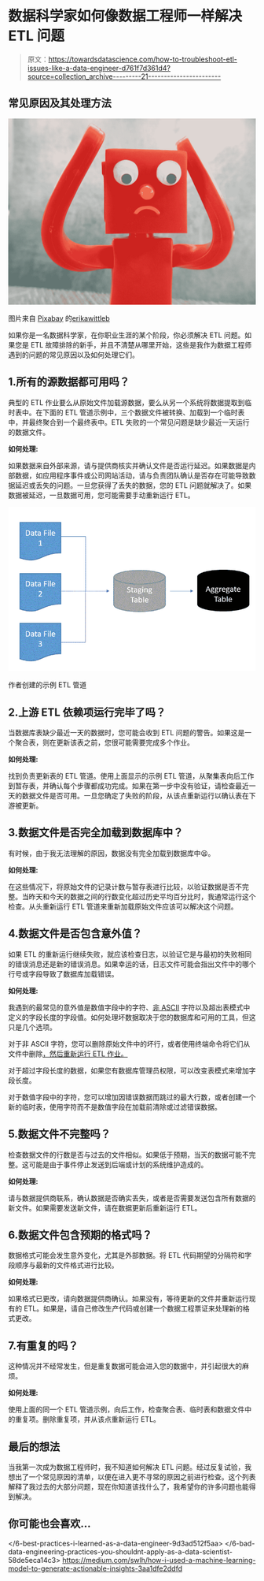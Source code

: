# 数据科学家如何像数据工程师一样解决 ETL 问题

> 原文：<https://towardsdatascience.com/how-to-troubleshoot-etl-issues-like-a-data-engineer-d761f7d361d4?source=collection_archive---------21----------------------->

## 常见原因及其处理方法

![](img/58f0e71ecb2e1cbd2dd1c2df96f3330d.png)

图片来自 [Pixabay](https://pixabay.com/?utm_source=link-attribution&utm_medium=referral&utm_campaign=image&utm_content=534103) 的[erikawittleb](https://pixabay.com/users/erikawittlieb-427626/?utm_source=link-attribution&utm_medium=referral&utm_campaign=image&utm_content=534103)

如果你是一名数据科学家，在你职业生涯的某个阶段，你必须解决 ETL 问题。如果您是 ETL 故障排除的新手，并且不清楚从哪里开始，这些是我作为数据工程师遇到的问题的常见原因以及如何处理它们。

## 1.所有的源数据都可用吗？

典型的 ETL 作业要么从原始文件加载源数据，要么从另一个系统将数据提取到临时表中。在下面的 ETL 管道示例中，三个数据文件被转换、加载到一个临时表中，并最终聚合到一个最终表中。ETL 失败的一个常见问题是缺少最近一天运行的数据文件。

**如何处理:**

如果数据来自外部来源，请与提供商核实并确认文件是否运行延迟。如果数据是内部数据，如应用程序事件或公司网站活动，请与负责团队确认是否存在可能导致数据延迟或丢失的问题。一旦您获得了丢失的数据，您的 ETL 问题就解决了。如果数据被延迟，一旦数据可用，您可能需要手动重新运行 ETL。

![](img/eae98f66a9a272625c4ef213f383fa51.png)

作者创建的示例 ETL 管道

## 2.上游 ETL 依赖项运行完毕了吗？

当数据库表缺少最近一天的数据时，您可能会收到 ETL 问题的警告。如果这是一个聚合表，则在更新该表之前，您很可能需要完成多个作业。

**如何处理:**

找到负责更新表的 ETL 管道。使用上面显示的示例 ETL 管道，从聚集表向后工作到暂存表，并确认每个步骤都成功完成。如果在第一步中没有验证，请检查最近一天的数据文件是否可用。一旦您确定了失败的阶段，从该点重新运行以确认表在下游被更新。

## 3.数据文件是否完全加载到数据库中？

有时候，由于我无法理解的原因，数据没有完全加载到数据库中😫。

**如何处理:**

在这些情况下，将原始文件的记录计数与暂存表进行比较，以验证数据是否不完整。当昨天和今天的数据之间的行数变化超过历史平均百分比时，我通常运行这个检查。从头重新运行 ETL 管道来重新加载原始文件应该可以解决这个问题。

## 4.数据文件是否包含意外值？

如果 ETL 的重新运行继续失败，就应该检查日志，以验证它是与最初的失败相同的错误消息还是新的错误消息。如果幸运的话，日志文件可能会指出文件中的哪个行号或字段导致了数据库加载错误。

**如何处理:**

我遇到的最常见的意外值是数值字段中的字符、[非 ASCII](https://www.dynadot.com/community/help/question/what-is-ascii) 字符以及超出表模式中定义的字段长度的字段值。如何处理坏数据取决于您的数据库和可用的工具，但这只是几个选项。

对于非 ASCII 字符，您可以删除原始文件中的坏行，或者使用终端命令将它们从文件中删除[，然后重新运行 ETL 作业。](https://newbedev.com/remove-unicode-characters-from-textfiles-sed-other-bash-shell-methods)

对于超过字段长度的数据，如果您有数据库管理员权限，可以改变表模式来增加字段长度。

对于数值字段中的字符，您可以增加因错误数据而跳过的最大行数，或者创建一个新的临时表，使用字符而不是数值字段在加载前清除或过滤错误数据。

## 5.数据文件不完整吗？

检查数据文件的行数是否与过去的文件相似。如果低于预期，当天的数据可能不完整。这可能是由于事件停止发送到后端或计划的系统维护造成的。

**如何处理:**

请与数据提供商联系，确认数据是否确实丢失，或者是否需要发送包含所有数据的新文件。如果需要发送新文件，请在数据更新后重新运行 ETL。

## 6.数据文件包含预期的格式吗？

数据格式可能会发生意外变化，尤其是外部数据。将 ETL 代码期望的分隔符和字段顺序与最新的文件格式进行比较。

**如何处理:**

如果格式已更改，请向数据提供商确认。如果没有，等待更新的文件并重新运行现有的 ETL。如果是，请自己修改生产代码或创建一个数据工程票证来处理新的格式更改。

## 7.有重复的吗？

这种情况并不经常发生，但是重复数据可能会进入您的数据中，并引起很大的麻烦。

**如何处理:**

使用上面的同一个 ETL 管道示例，向后工作，检查聚合表、临时表和数据文件中的重复项。删除重复项，并从该点重新运行 ETL。

## 最后的想法

当我第一次成为数据工程师时，我不知道如何解决 ETL 问题。经过反复试验，我想出了一个常见原因的清单，以便在进入更不寻常的原因之前进行检查。这个列表解释了我过去的大部分问题，现在你知道该找什么了，我希望你的许多问题也能得到解决。

## 你可能也会喜欢…

</6-best-practices-i-learned-as-a-data-engineer-9d3ad512f5aa>  </6-bad-data-engineering-practices-you-shouldnt-apply-as-a-data-scientist-58de5eca14c3>  <https://medium.com/swlh/how-i-used-a-machine-learning-model-to-generate-actionable-insights-3aa1dfe2ddfd> 